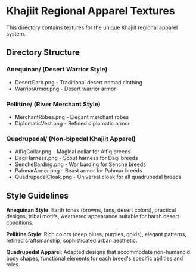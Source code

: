 # Khajiit Regional Apparel Textures

This directory contains textures for the unique Khajiit regional apparel system.

## Directory Structure

### Anequinan/ (Desert Warrior Style)
- DesertGarb.png - Traditional desert nomad clothing
- WarriorArmor.png - Desert warrior armor

### Pellitine/ (River Merchant Style)  
- MerchantRobes.png - Elegant merchant robes
- DiplomaticVest.png - Refined diplomatic armor

### Quadrupedal/ (Non-bipedal Khajiit Apparel)
- AlfiqCollar.png - Magical collar for Alfiq breeds
- DagiHarness.png - Scout harness for Dagi breeds
- SencheBarding.png - War barding for Senche breeds
- PahmarArmor.png - Beast armor for Pahmar breeds
- QuadrupedalCloak.png - Universal cloak for all quadrupedal breeds

## Style Guidelines

**Anequinan Style**: Earth tones (browns, tans, desert colors), practical designs, tribal motifs, weathered appearance suitable for harsh desert conditions.

**Pellitine Style**: Rich colors (deep blues, purples, golds), elegant patterns, refined craftsmanship, sophisticated urban aesthetic.

**Quadrupedal Apparel**: Adapted designs that accommodate non-humanoid body shapes, functional elements for each breed's specific abilities and roles.